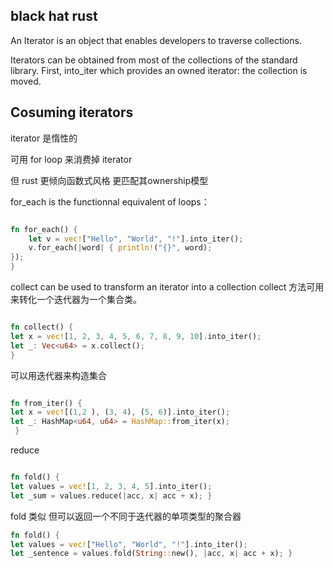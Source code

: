 black hat rust 
---

An Iterator is an object that enables developers to traverse collections.

Iterators can be obtained from most of the collections of the standard library. First, into_iter which provides an owned iterator: the collection is moved.

## Cosuming iterators

iterator 是惰性的

可用 for loop 来消费掉 iterator

但 rust 更倾向函数式风格 更匹配其ownership模型

for_each is the functionnal equivalent of loops：

```rust

fn for_each() {
    let v = vec!["Hello", "World", "!"].into_iter();
    v.for_each(|word| { println!("{}", word);
}); 
}

```


collect can be used to transform an iterator into a collection
collect 方法可用来转化一个迭代器为一个集合类。

~~~rust

fn collect() {
let x = vec![1, 2, 3, 4, 5, 6, 7, 8, 9, 10].into_iter();
let _: Vec<u64> = x.collect(); 
}

~~~

可以用迭代器来构造集合

~~~rust 

fn from_iter() {
let x = vec![(1,2 ), (3, 4), (5, 6)].into_iter();
let _: HashMap<u64, u64> = HashMap::from_iter(x);
 }
~~~


reduce

~~~rust

fn fold() {
let values = vec![1, 2, 3, 4, 5].into_iter();
let _sum = values.reduce(|acc, x| acc + x); }

~~~

fold 类似 但可以返回一个不同于迭代器的单项类型的聚合器  
~~~rust
fn fold() {
let values = vec!["Hello", "World", "!"].into_iter();
let _sentence = values.fold(String::new(), |acc, x| acc + x); }
~~~